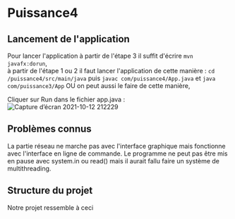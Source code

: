 # Puissance4

## Lancement de l'application 

Pour lancer l'application à partir de l'étape 3 il suffit d'écrire `mvn javafx:dorun`,  
à partir de l'étape 1 ou 2 il faut lancer l'application de cette manière : `cd /puissance4/src/main/java` puis ``javac com/puissance4/App.java`` et ``java com/puissance3/App``
OU on peut aussi le faire de cette manière,  

Cliquer sur Run dans le fichier app.java : ![Capture d’écran 2021-10-12 212229](https://user-images.githubusercontent.com/46086160/137016912-5eb4fded-5d16-4b67-85e1-acd2c4e843e1.png)

## Problèmes connus

La partie réseau ne marche pas avec l'interface graphique mais fonctionne avec l'interface en ligne de commande.
Le programme ne peut pas être mis en pause avec system.in ou read() mais il aurait fallu faire un système de multithreading.

## Structure du projet 

Notre projet ressemble à ceci 